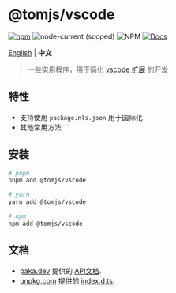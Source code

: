 # @tomjs/vscode

[![npm](https://img.shields.io/npm/v/@tomjs/vscode)](https://www.npmjs.com/package/@tomjs/vscode) ![node-current (scoped)](https://img.shields.io/node/v/@tomjs/vscode) ![NPM](https://img.shields.io/npm/l/@tomjs/vscode) [![Docs](https://www.paka.dev/badges/v0/cute.svg)](https://www.paka.dev/npm/@tomjs/vscode)

[English](./README.md) | **中文**

> 一些实用程序，用于简化 [vscode 扩展](https://marketplace.visualstudio.com/VSCode) 的开发

## 特性

- 支持使用 `package.nls.json` 用于国际化
- 其他常用方法

## 安装

```bash
# pnpm
pnpm add @tomjs/vscode

# yarn
yarn add @tomjs/vscode

# npm
npm add @tomjs/vscode
```

## 文档

- [paka.dev](https://paka.dev) 提供的 [API文档](https://paka.dev/npm/@tomjs/vscode).
- [unpkg.com](https://www.unpkg.com/) 提供的 [index.d.ts](https://www.unpkg.com/browse/@tomjs/vscode/dist/index.d.ts).
